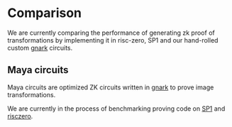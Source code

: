 # Comparison

We are currently comparing the performance of generating zk proof of transformations by implementing it
in risc-zero, SP1 and our hand-rolled custom [gnark](https://github.com/Consensys/gnark) circuits.

## Maya circuits

Maya circuits are optimized ZK circuits written in [gnark](https://github.com/Consensys/gnark) to prove
image transformations.

We are currently in the process of benchmarking proving code on [SP1](https://github.com/succinctlabs/sp1) 
and [risczero](https://github.com/risc0/risc0).